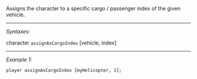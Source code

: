 Assigns the character to a specific cargo / passenger index of the given vehicle.


---
*Syntaxes:*

character `assignAsCargoIndex` [vehicle, index]

---
*Example 1:*

```sqf
player assignAsCargoIndex [myHelicopter, 1];
```